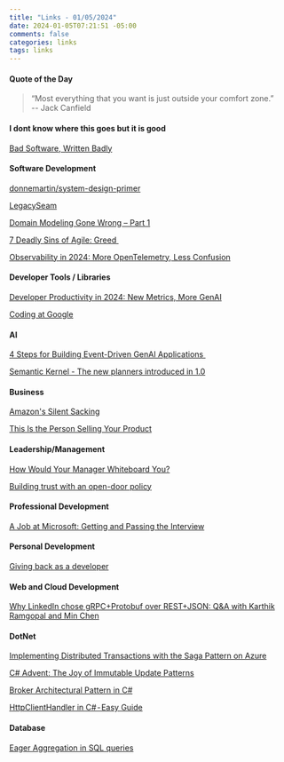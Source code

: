 ```yaml
---
title: "Links - 01/05/2024"
date: 2024-01-05T07:21:51 -05:00
comments: false
categories: links
tags: links
---
```


#### Quote of the Day

<blockquote>“Most everything that you want is just outside your comfort zone.”<br>
--  Jack Canfield
</blockquote>

#### I dont know where this goes but it is good

[Bad Software, Written Badly](https://ronjeffries.com/articles/-y023/badly-bad/)

#### Software Development

[donnemartin/system-design-primer](https://github.com/donnemartin/system-design-primer)

[LegacySeam](https://martinfowler.com/bliki/LegacySeam.html)

[Domain Modeling Gone Wrong – Part 1](https://codeopinion.com/domain-modeling-gone-wrong-part-1/)

[7 Deadly Sins of Agile: Greed ](https://nkdagility.com/blog/7-deadly-sins-of-agile-greed/)

[Observability in 2024: More OpenTelemetry, Less Confusion](https://thenewstack.io/observability-in-2024-more-opentelemetry-less-confusion/)

#### Developer Tools / Libraries

[Developer Productivity in 2024: New Metrics, More GenAI](https://thenewstack.io/developer-productivity-in-2024-new-metrics-more-genai/)

[Coding at Google](https://textslashplain.com/2024/01/02/coding-at-google/)

#### AI

[4 Steps for Building Event-Driven GenAI Applications ](https://thenewstack.io/4-steps-for-building-event-driven-genai-applications/)

[Semantic Kernel - The new planners introduced in 1.0](https://www.developerscantina.com/p/semantic-kernel-new-planners/)

#### Business

[Amazon's Silent Sacking](https://justingarrison.com/blog/2023-12-30-amazons-silent-sacking/)

[This Is the Person Selling Your Product](https://staysaasy.com/startups/2024/01/02/this-is-the-person-selling-your-product.html)

#### Leadership/Management

[How Would Your Manager Whiteboard You?](https://jdmeier.com/how-would-your-manager-whiteboard-you/)

[Building trust with an open-door policy](https://blog.logrocket.com/product-management/open-door-policy-overview/)

#### Professional Development

[A Job at Microsoft: Getting and Passing the Interview](https://rodtrent.substack.com/p/my-tips-for-working-at-microsoft)

#### Personal Development

[Giving back as a developer](https://dev.to/alexhyettdev/giving-back-as-a-developer-5b13)

#### Web and Cloud Development

[Why LinkedIn chose gRPC+Protobuf over REST+JSON: Q&A with Karthik Ramgopal and Min Chen](https://www.infoq.com/news/2023/12/linkedin-grpc-protobuf-rest-json/)

#### DotNet

[Implementing Distributed Transactions with the Saga Pattern on Azure](https://www.codeproject.com/Articles/5374576/Implementing-Distributed-Transactions-with-the-Sag)

[C# Advent: The Joy of Immutable Update Patterns](https://blog.stephencleary.com/2023/12/the-joy-of-immutable-update-patterns.html)

[Broker Architectural Pattern in C#](https://code-maze.com/csharp-broker-architectural-pattern/)

[HttpClientHandler in C# - Easy Guide](https://dev.to/bytehide/httpclienthandler-in-c-easy-guide-3490)

#### Database

[Eager Aggregation in SQL queries](https://www.red-gate.com/simple-talk/databases/postgresql/eager-aggregation-in-sql-queries/)
